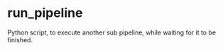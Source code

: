 # run_pipeline
Python script, to execute another sub pipeline, while waiting for it to be finished.
